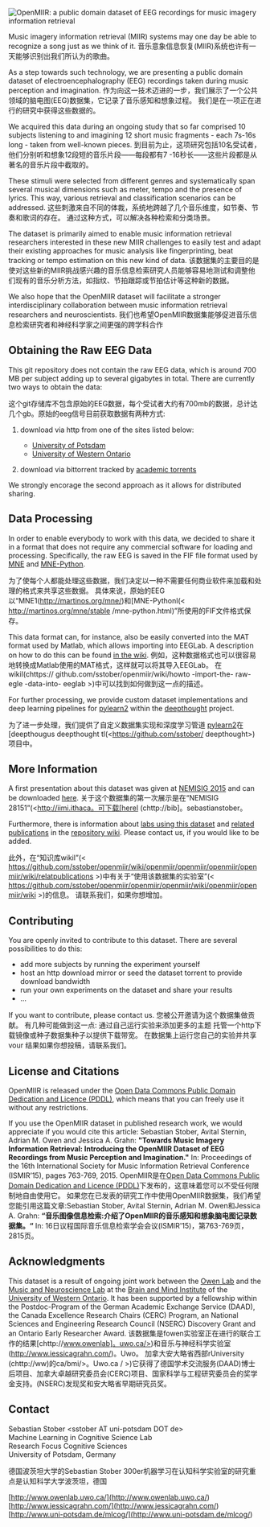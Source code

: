 ![OpenMIIR: a public domain dataset of EEG recordings for music imagery information retrieval](https://raw.githubusercontent.com/sstober/openmiir/master/logo/OpenMIIR-logo_transparent_728x265.png)

Music imagery information retrieval (MIIR) systems may one day be able to recognize a song just as we think of it.
音乐意象信息恢复(MIIR)系统也许有一天能够识别出我们所认为的歌曲。

As a step towards such technology, we are presenting a public domain dataset of electroencephalography (EEG) recordings taken during music perception and imagination.
作为向这一技术迈进的一步，我们展示了一个公共领域的脑电图(EEG)数据集，它记录了音乐感知和想象过程。
我们是在一项正在进行的研究中获得这些数据的。

We acquired this data during an ongoing study that so far comprised 10 subjects listening to and imagining 12 short music fragments - each 7s-16s long - taken from well-known pieces. 
到目前为止，这项研究包括10名受试者，他们分别听和想象12段短的音乐片段——每段都有7 -16秒长——这些片段都是从著名的音乐片段中截取的。

These stimuli were selected from different genres and systematically span several musical dimensions such as meter, tempo and the presence of lyrics.
This way, various retrieval and classification scenarios can be addressed.
这些刺激来自不同的体裁，系统地跨越了几个音乐维度，如节奏、节奏和歌词的存在。
通过这种方式，可以解决各种检索和分类场景。

The dataset is primarily aimed to enable music information retrieval researchers interested in these new MIIR challenges to easily test and adapt their existing approaches for music analysis like fingerprinting, beat tracking or tempo estimation on this new kind of data.
该数据集的主要目的是使对这些新的MIIR挑战感兴趣的音乐信息检索研究人员能够容易地测试和调整他们现有的音乐分析方法，如指纹、节拍跟踪或节拍估计等这种新的数据。

We also hope that the OpenMIIR dataset will facilitate a stronger interdisciplinary collaboration between music information retrieval researchers and neuroscientists.
我们也希望OpenMIIR数据集能够促进音乐信息检索研究者和神经科学家之间更强的跨学科合作




## Obtaining the Raw EEG Data

This git repository does not contain the raw EEG data, which is around 700 MB per subject adding up to several gigabytes in total. There are currently two ways to obtain the data:

这个git存储库不包含原始的EEG数据，每个受试者大约有700mb的数据，总计达几个gb。原始的eeg信号目前获取数据有两种方式:

1. download via http from one of the sites listed below:
	- [University of Potsdam](http://www.ling.uni-potsdam.de/mlcog/OpenMIIR-RawEEG_v1/)
	- [University of Western Ontario](<http://bmi.ssc.uwo.ca/OpenMIIR-RawEEG_v1/>)

2. download via bittorrent tracked by [academic torrents](<http://academictorrents.com/details/c18c04a9f18ff7d133421012978c4a92f57f6b9c>)

We strongly encorage the second approach as it allows for distributed sharing.


## Data Processing

In order to enable everybody to work with this data, we decided to share it in a format that does not require any commercial software for loading and processing. Specifically, the raw EEG is saved in the FIF file format used by [MNE](<http://martinos.org/mne/>) and [MNE-Python](<http://martinos.org/mne/stable/mne-python.html>). 

为了使每个人都能处理这些数据，我们决定以一种不需要任何商业软件来加载和处理的格式来共享这些数据。
具体来说，原始的EEG以“MNE1(<http://martinos.org/mne/>)和[MNE-Pythonl(< http://martinos.org/mne/stable /mne-python.html)”所使用的FIF文件格式保存。

This data format can, for instance, also be easily converted into the MAT format used by Matlab, which allows importing into EEGLab. A description on how to do this can be found [in the wiki](<https://github.com/sstober/openmiir/wiki/How-to-import-the-raw-EEG-data-into-EEGLab>).
例如，这种数据格式也可以很容易地转换成Matlab使用的MAT格式，这样就可以将其导入EEGLab。
在wikil(chttps:// github.com/sstober/openmiir/wiki/howto -import-the- raw-egle -data-into- eeglab >)中可以找到如何做到这一点的描述。

For further processing, we provide custom dataset implementations and deep learning pipelines for [pylearn2](<https://github.com/lisa-lab/pylearn2>) within the [deepthought](<https://github.com/sstober/deepthought>) project. 

为了进一步处理，我们提供了自定义数据集实现和深度学习管道
[pylearn2](chttps://github.com/lisa-lab/pvlearn2>)在[deepthougus deepthought tl(<https://github.com/sstober/ deepthought>)项目中。

## More Information

A first presentation about this dataset was given at [NEMISIG 2015](<http://jimi.ithaca.edu/nemisig/>) and can be downloaded [here](<http://bib.sebastianstober.de/2015-01-31_NEMISIG.pdf>).
关于这个数据集的第一次展示是在“NEMISIG 28151”(<http://iimi.ithaca。可下载[herel (chttp://bib]。sebastianstober。

Furthermore, there is information about [labs using this dataset](<https://github.com/sstober/openmiir/wiki/Labs-using-this-Dataset>) and [related publications](<https://github.com/sstober/openmiir/wiki/Related-Publications>) in the [repository wiki](<https://github.com/sstober/openmiir/wiki>). Please contact us, if you would like to be added.

此外，在“知识库wikil”(< https://github.com/sstober/openmiir/wiki/openmiir/openmiir/openmiir/openmiir/wiki/relatpublications >)中有关于“使用该数据集的实验室”(< https://github.com/sstober/openmiir/openmiir/openmiir/wiki/openmiir/openmiir/wiki >)的信息。
请联系我们，如果你想增加。

## Contributing

You are openly invited to contribute to this dataset. There are several possibilities to do this:

- add more subjects by running the experiment yourself
- host an http download mirror or seed the dataset torrent to provide download bandwidth
- run your own experiments on the dataset and share your results
- ...

If you want to contribute, please contact us.
您被公开邀请为这个数据集做贡献。
有几种可能做到这一点:
	通过自己运行实验来添加更多的主题
	托管一个http下载镜像或种子数据集种子以提供下载带宽。
	在数据集上运行您自己的实验并共享vour
	结果如果你想投稿，请联系我们。

## License and Citations

OpenMIIR is released under the [Open Data Commons Public Domain Dedication and Licence (PDDL)](<http://opendatacommons.org/licenses/pddl/1-0/>), which means that you can freely use it without any restrictions.

If you use the OpenMIIR dataset in published research work, we would appreciate if you would cite this article: 
Sebastian Stober, Avital Sternin, Adrian M. Owen and Jessica A. Grahn: **"Towards Music Imagery Information Retrieval: Introducing the OpenMIIR Dataset of EEG Recordings from Music Perception and Imagination."** In: Proceedings of the 16th International Society for Music Information Retrieval Conference (ISMIR’15), pages 763-769, 2015. 
OpenMIIR是在[Open Data Commons Public Domain Dedication and Licence (PDDL)](<http://opendatacommons.org/ licenses/pdd1/1-8/>)下发布的，这意味着您可以不受任何限制地自由使用它。
如果您在已发表的研究工作中使用OpenMIIR数据集，我们希望您能引用这篇文章:Sebastian Stober, Avital Sternin, Adrian M. Owen和Jessica A. Grahn: **“音乐图像信息检索:介绍了OpenMIIR的音乐感知和想象脑电图记录数据集。“** In: 16日议程国际音乐信息检索学会会议(ISMIR'15)，第763-769页，2815页。

## Acknowledgments

This dataset is a result of ongoing joint work between the [Owen Lab](<http://www.owenlab.uwo.ca/>) and the [Music and Neuroscience Lab](<http://www.jessicagrahn.com/>) at the [Brain and Mind Institute](<http://www.uwo.ca/bmi/>) of the [University of Western Ontario](<http://www.uwo.ca/>).
It has been supported by a fellowship within the Postdoc-Program of the German Academic Exchange Service (DAAD), the Canada Excellence Research Chairs (CERC) Program, an National Sciences and Engineering Research Council (NSERC) Discovery Grant and an Ontario Early Researcher Award.
该数据集是fowen实验室正在进行的联合工作的结果[chttp://www.owenlab]。uwo.ca/>)和音乐与神经科学实验室(<http://www.iessicagrahn.com/>)。Uwo。
加拿大安大略省西部rUniversity (chttp://ww)的ca/bmi/>。Uwo.ca / >)它获得了德国学术交流服务(DAAD)博士后项目、加拿大卓越研究委员会(CERC)项目、国家科学与工程研究委员会的奖学金支持。(NSERC)发现奖和安大略省早期研究员奖。

## Contact

Sebastian Stober \<sstober AT uni-potsdam DOT de\>  
Machine Learning in Cognitive Science Lab  
Research Focus Cognitive Sciences  
University of Potsdam, Germany  

德国波茨坦大学的Sebastian Stober <sstober >300er机器学习在认知科学实验室的研究重点是认知科学大学波茨坦，德国


[http://www.owenlab.uwo.ca/](<http://www.owenlab.uwo.ca/>)  
[http://www.jessicagrahn.com/](<http://www.jessicagrahn.com/>)  
[http://www.uni-potsdam.de/mlcog/](<http://www.uni-potsdam.de/mlcog/>)  